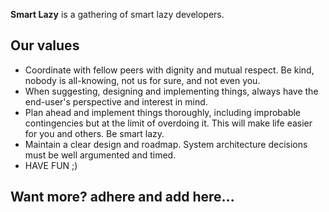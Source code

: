 **Smart Lazy** is a gathering of smart lazy developers.

## Our values

- Coordinate with fellow peers with dignity and mutual respect. Be kind, nobody is all-knowing, not us for sure, and not even you.
- When suggesting, designing and implementing things, always have the end-user's perspective and interest in mind.
- Plan ahead and implement things thoroughly, including improbable contingencies but at the limit of overdoing it. This will make life easier for you and others. Be smart lazy.
- Maintain a clear design and roadmap. System architecture decisions must be well argumented and timed.
- HAVE FUN ;)

## Want more? adhere and add here...
